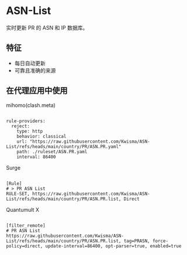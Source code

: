 
# ASN-List

实时更新 PR 的 ASN 和 IP 数据库。

## 特征

- 每日自动更新
- 可靠且准确的来源

## 在代理应用中使用

mihomo(clash.meta)

<pre><code class="language-javascript">
rule-providers:
  reject:
    type: http
    behavior: classical
    url: "https://raw.githubusercontent.com/Kwisma/ASN-List/refs/heads/main/country/PR/ASN.PR.yaml"
    path: ./ruleset/ASN.PR.yaml
    interval: 86400
</code></pre>

Surge

<pre><code class="language-javascript">
[Rule]
# > PR ASN List
RULE-SET, https://raw.githubusercontent.com/Kwisma/ASN-List/refs/heads/main/country/PR/ASN.PR.list, Direct
</code></pre>

Quantumult X

<pre><code class="language-javascript">
[filter_remote]
# PR ASN List
https://raw.githubusercontent.com/Kwisma/ASN-List/refs/heads/main/country/PR/ASN.PR.list, tag=PRASN, force-policy=direct, update-interval=86400, opt-parser=true, enabled=true
</code></pre>
